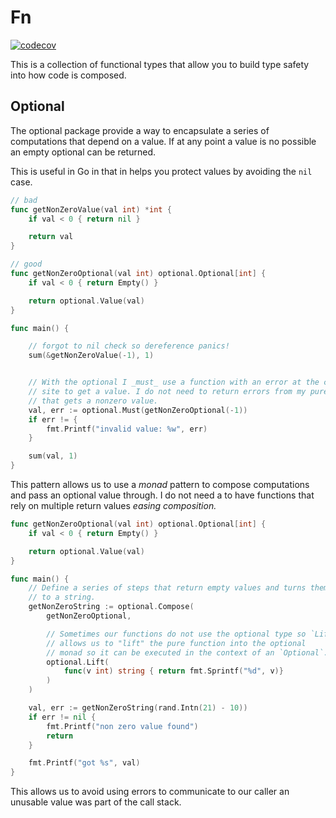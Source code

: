 # Fn

[![codecov](https://codecov.io/gh/benjic/fn/graph/badge.svg?token=xCfheWtFyG)](https://codecov.io/gh/benjic/fn)

This is a collection of functional types that allow you to build type safety
into how code is composed.

## Optional

The optional package provide a way to encapsulate a series of computations that
depend on a value. If at any point a value is no possible an empty optional
can be returned.

This is useful in Go in that in helps you protect values by avoiding the `nil`
case.

```go
// bad
func getNonZeroValue(val int) *int {
    if val < 0 { return nil }

    return val
}

// good
func getNonZeroOptional(val int) optional.Optional[int] {
    if val < 0 { return Empty() }

    return optional.Value(val)
}

func main() {

    // forgot to nil check so dereference panics!
    sum(&getNonZeroValue(-1), 1)


    // With the optional I _must_ use a function with an error at the calling
    // site to get a value. I do not need to return errors from my pure function
    // that gets a nonzero value.
    val, err := optional.Must(getNonZeroOptional(-1))
    if err != {
        fmt.Printf("invalid value: %w", err)
    }

    sum(val, 1)
}
```

This pattern allows us to use a _monad_ pattern to compose computations and
pass an optional value through. I do not need a to have functions that rely
on multiple return values _easing composition._

```go
func getNonZeroOptional(val int) optional.Optional[int] {
    if val < 0 { return Empty() }

    return optional.Value(val)
}

func main() {
    // Define a series of steps that return empty values and turns them
    // to a string.
    getNonZeroString := optional.Compose(
        getNonZeroOptional,

        // Sometimes our functions do not use the optional type so `Lift`
        // allows us to "lift" the pure function into the optional
        // monad so it can be executed in the context of an `Optional`.
        optional.Lift(
            func(v int) string { return fmt.Sprintf("%d", v)}
        )
    )

    val, err := getNonZeroString(rand.Intn(21) - 10))
    if err != nil {
        fmt.Printf("non zero value found")
        return
    }

    fmt.Printf("got %s", val)
}
```

This allows us to avoid using errors to communicate to our caller an unusable
value was part of the call stack.
